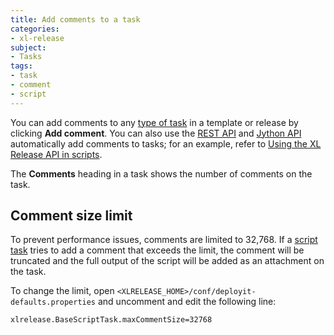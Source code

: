 ```yaml
---
title: Add comments to a task
categories:
- xl-release
subject:
- Tasks
tags:
- task
- comment
- script
---
```


You can add comments to any [type of task](/xl-release/concept/types-of-tasks-in-xl-release.html) in a template or release by clicking **Add comment**. You can also use the [REST API](/xl-release/latest/rest-api/index.html) and [Jython API](/jython-docs/#!/xl-release/4.8.x/) automatically add comments to tasks; for an example, refer to [Using the XL Release API in scripts](/xl-release/how-to/using-the-xl-release-api-in-scripts.html).

The **Comments** heading in a task shows the number of comments on the task.

## Comment size limit

To prevent performance issues, comments are limited to 32,768. If a [script task](/xl-release/how-to/create-a-script-task.html) tries to add a comment that exceeds the limit, the comment will be truncated and the full output of the script will be added as an attachment on the task.

To change the limit, open `<XLRELEASE_HOME>/conf/deployit-defaults.properties` and uncomment and edit the following line:

    xlrelease.BaseScriptTask.maxCommentSize=32768
